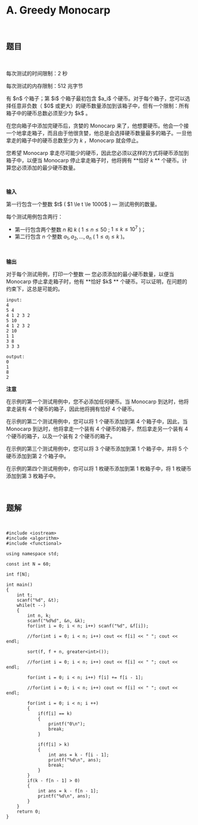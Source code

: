 # A. Greedy Monocarp

</br>

## 题目

</br>

<p>每次测试的时间限制：2 秒</p>

<p>每次测试的内存限制：512 兆字节</p>

<p>有 $n$ 个箱子；第 $i$ 个箱子最初包含 $a_i$ 个硬币。对于每个箱子，您可以选择任意非负数（ $0$ 或更大）的硬币数量添加到该箱子中，但有一个限制：所有箱子中的硬币总数必须至少为 $k$ 。

在您向箱子中添加完硬币后，贪婪的 Monocarp 来了，他想要硬币。他会一个接一个地拿走箱子，而且由于他很贪婪，他总是会选择硬币数量最多的箱子。一旦他拿走的箱子中的硬币总数至少为 $k$ ，Monocarp 就会停止。

您希望 Monocarp 拿走尽可能少的硬币，因此您必须以这样的方式将硬币添加到箱子中，以便当 Monocarp 停止拿走箱子时，他将拥有 **恰好 $k$ ** 个硬币。计算您必须添加的最少硬币数量。</p>

</br>

<b>输入</b>

<p>第一行包含一个整数 $t$ ( $1 \le t \le 1000$ ) — 测试用例的数量。</p>

<p>每个测试用例包含两行：</p>

- 第一行包含两个整数 $n$ 和 $k$ ( $1 \le n \le 50$ ; $1 \le k \le 10^7$ )；
- 第二行包含 $n$ 个整数 $a_1, a_2, \dots, a_n$ ( $1 \le a_i \le k$ )。

</br>

<b>输出</b>

<p>对于每个测试用例，打印一个整数 — 您必须添加的最小硬币数量，以便当 Monocarp 停止拿走箱子时，他有 **恰好 $k$ ** 个硬币。可以证明，在问题的约束下，这总是可能的。</p>

```
input:
4
5 4
4 1 2 3 2
5 10
4 1 2 3 2
2 10
1 1
3 8
3 3 3
```

```
output:
0
1
8
2
```

<p><b>注意</b>

在示例的第一个测试用例中，您不必添加任何硬币。当 Monocarp 到达时，他将拿走装有 $4$ 个硬币的箱子，因此他将拥有恰好 $4$ 个硬币。

在示例的第二个测试用例中，您可以将 $1$ 个硬币添加到第 $4$ 个箱子中，因此，当 Monocarp 到达时，他将拿走一个装有 $4$ 个硬币的箱子，然后拿走另一个装有 $4$ 个硬币的箱子，以及一个装有 $2$ 个硬币的箱子。

在示例的第三个测试用例中，您可以将 $3$ 个硬币添加到第 $1$ 个箱子中，并将 $5$ 个硬币添加到第 $2$ 个箱子中。

在示例的第四个测试用例中，你可以将 $1$ 枚硬币添加到第 $1$ 枚箱子中，将 $1$ 枚硬币添加到第 $3$ 枚箱子中。</p>

</br>

## 题解

</br>

```
#include <iostream>
#include <algorithm>
#include <functional>

using namespace std;

const int N = 60;

int f[N];

int main()
{
    int t;
    scanf("%d", &t);
    while(t --)
    {
        int n, k;
        scanf("%d%d", &n, &k);
        for(int i = 0; i < n; i++) scanf("%d", &f[i]);

        //for(int i = 0; i < n; i++) cout << f[i] << " "; cout << endl;

        sort(f, f + n, greater<int>());

        //for(int i = 0; i < n; i++) cout << f[i] << " "; cout << endl;

        for(int i = 0; i < n; i++) f[i] += f[i - 1];

        //for(int i = 0; i < n; i++) cout << f[i] << " "; cout << endl;

        for(int i = 0; i < n; i ++)
        {
            if(f[i] == k)
            {
                printf("0\n");
                break;
            }

            if(f[i] > k)
            {
                int ans = k - f[i - 1];
                printf("%d\n", ans);
                break;
            }
        }
        if(k - f[n - 1] > 0)
        {
            int ans = k - f[n - 1];
            printf("%d\n", ans);
        }
    }
    return 0;
}
```











